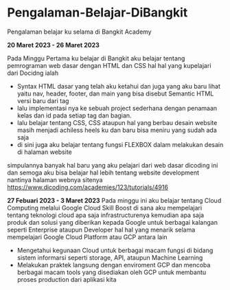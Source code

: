 # Pengalaman-Belajar-DiBangkit

Pengalaman belajar ku selama di Bangkit Academy

**20 Maret 2023 - 26 Maret 2023**  

Pada Minggu Pertama ku belajar di Bangkit aku belajar tentang pemrograman web dasar dengan HTML dan CSS
hal hal yang kupelajari dari Docidng ialah
- Syntax HTML dasar yang telah aku ketahui dan juga yang aku baru lihat yaitu nav, header, footer, dan main yang bisa disebut Semantic HTML versi baru dari tag <div>
- lalu implementasi nya ke sebuah project sederhana dengan penamaan kelas dan id pada setiap tag dan bagian.
- lalu belajar tentang CSS, CSS ataupun hal yang berbau desain website masih menjadi achiless heels ku dan baru bisa meniru yang sudah ada saja
- di sini juga aku belajar tentang fungsi FLEXBOX dalam melakukan desain di halaman website

simpulannya banyak hal baru yang aku pelajari dari web dasar dicoding ini dan semoga aku bisa belajar hal lebih tentang website development nantinya
halaman webnya sitenya
https://www.dicoding.com/academies/123/tutorials/4916

**27 Febuari 2023 - 3 Maret 2023** 
Pada minggu ini aku belajar tentang Cloud Computing melalui Google Cloud Skill Boost di sana aku mempelajari tentang teknologi cloud apa saja infrastructurenya kemudian apa saja produk dan solusi yang diberikan kepada Google untuk berbagai kalangan seperti Enterprise ataupun Developer
hal hal yang menarik selama mempelajari Google Cloud Platform atau GCP antara lain
- Mengetahui kegunaan Cloud untuk berbagai macam fungsi di bidang sistem informarsi seperti storage, API, ataupun Machine Learning
- Melakukan praktek langsung dengan enviroment GCP dan mencoba berbagai macam tools yang disediakan oleh GCP untuk membantu proses production dari aplikasi kita
